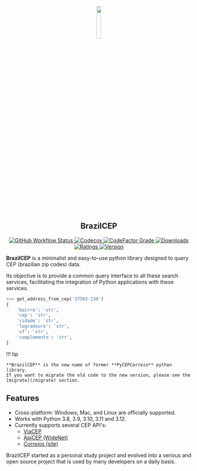 
<h2 align="center">
  <a href="https://pypi.org/project/brazilcep/">
    <img src="https://github.com/mstuttgart/brazilcep/assets/8174740/fb7c86c8-6261-4300-b2e0-65877084d865" width="15%">
  </a>
  <br>
      BrazilCEP
</h2>

<p align="center">

  <a href="https://github.com/mstuttgart/brazilcep/actions?query=workflow%3A%22Github+CI%22">
    <img alt="GitHub Workflow Status" src="https://img.shields.io/github/actions/workflow/status/mstuttgart/brazilcep/test.yml?color=fcd800&branch=main">
  </a>

 <a href="https://codecov.io/gh/mstuttgart/brazilcep" > 
 <img alt="Codecov" src="https://img.shields.io/codecov/c/github/mstuttgart/brazilcep?color=fcd800">
 </a>

  <a href="https://www.codefactor.io/repository/github/mstuttgart/brazilcep">
    <img alt="CodeFactor Grade" src="https://img.shields.io/codefactor/grade/github/mstuttgart/brazilcep/main?color=fcd800">
  </a>

  <a href="https://pypi.org/project/brazilcep">
    <img src="https://img.shields.io/pypi/dm/brazilcep?color=fcd800" alt="Downloads">
  </a>

  <a href="https://pypi.org/project/brazilcep">
    <img src="https://img.shields.io/pypi/v/brazilcep.svg?" alt="Ratings">
  </a>

  <a href="https://pypi.org/project/brazilcep/">
    <img src="https://img.shields.io/pypi/pyversions/brazilcep.svg" alt="Version">
  </a>

</p>

**BrazilCEP** is a minimalist and easy-to-use python library designed to query CEP (brazilian zip codes) data.

Its objective is to provide a common query interface to all these search services, facilitating the integration of Python applications with these services.

```python
>>> get_address_from_cep('37503-130')
{
    'bairro': 'str',
    'cep': 'str',
    'cidade': 'str',
    'logradouro': 'str',
    'uf': 'str',
    'complemento': 'str',
}
```

!!! tip

    **BrazilCEP** is the new name of former **PyCEPCorreio** python library.
    If you want to migrate the old code to the new version, please see the [migrate](/migrate) section.

## Features

* Cross-platform: Windows, Mac, and Linux are officially supported.
* Works with Python 3.8, 3.9, 3.10, 3.11 and 3.12.
* Currently supports several CEP API's:
  * [ViaCEP](https://viacep.com.br)
  * [ApiCEP (WideNet)](https://apicep.com)
  * [Correios (site)](https://www2.correios.com.br/sistemas/buscacep/resultadoBuscaEndereco.cfm)

BrazilCEP started as a personal study project and evolved into a serious and open source project that is used by many developers on a daily basis.
